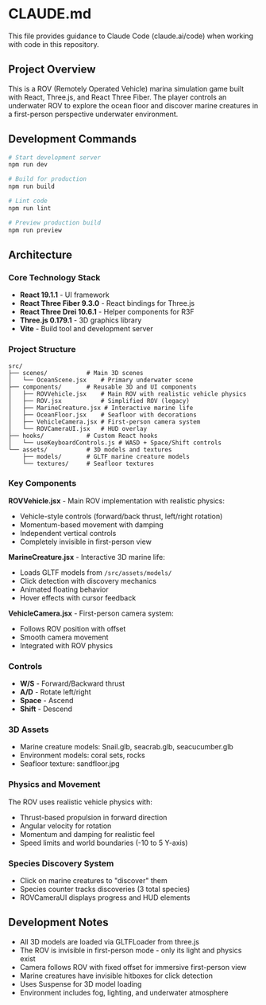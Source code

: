 # CLAUDE.md

This file provides guidance to Claude Code (claude.ai/code) when working with code in this repository.

## Project Overview

This is a ROV (Remotely Operated Vehicle) marina simulation game built with React, Three.js, and React Three Fiber. The player controls an underwater ROV to explore the ocean floor and discover marine creatures in a first-person perspective underwater environment.

## Development Commands

```bash
# Start development server
npm run dev

# Build for production
npm run build

# Lint code
npm run lint

# Preview production build
npm run preview
```

## Architecture

### Core Technology Stack
- **React 19.1.1** - UI framework
- **React Three Fiber 9.3.0** - React bindings for Three.js
- **React Three Drei 10.6.1** - Helper components for R3F
- **Three.js 0.179.1** - 3D graphics library
- **Vite** - Build tool and development server

### Project Structure

```
src/
├── scenes/           # Main 3D scenes
│   └── OceanScene.jsx    # Primary underwater scene
├── components/       # Reusable 3D and UI components
│   ├── ROVVehicle.jsx    # Main ROV with realistic vehicle physics
│   ├── ROV.jsx           # Simplified ROV (legacy)
│   ├── MarineCreature.jsx # Interactive marine life
│   ├── OceanFloor.jsx    # Seafloor with decorations
│   ├── VehicleCamera.jsx # First-person camera system
│   └── ROVCameraUI.jsx   # HUD overlay
├── hooks/            # Custom React hooks
│   └── useKeyboardControls.js # WASD + Space/Shift controls
└── assets/           # 3D models and textures
    ├── models/       # GLTF marine creature models
    └── textures/     # Seafloor textures
```

### Key Components

**ROVVehicle.jsx** - Main ROV implementation with realistic physics:
- Vehicle-style controls (forward/back thrust, left/right rotation)
- Momentum-based movement with damping
- Independent vertical controls
- Completely invisible in first-person view

**MarineCreature.jsx** - Interactive 3D marine life:
- Loads GLTF models from `/src/assets/models/`
- Click detection with discovery mechanics
- Animated floating behavior
- Hover effects with cursor feedback

**VehicleCamera.jsx** - First-person camera system:
- Follows ROV position with offset
- Smooth camera movement
- Integrated with ROV physics

### Controls
- **W/S** - Forward/Backward thrust
- **A/D** - Rotate left/right
- **Space** - Ascend
- **Shift** - Descend

### 3D Assets
- Marine creature models: Snail.glb, seacrab.glb, seacucumber.glb
- Environment models: coral sets, rocks
- Seafloor texture: sandfloor.jpg

### Physics and Movement
The ROV uses realistic vehicle physics with:
- Thrust-based propulsion in forward direction
- Angular velocity for rotation
- Momentum and damping for realistic feel
- Speed limits and world boundaries (-10 to 5 Y-axis)

### Species Discovery System
- Click on marine creatures to "discover" them
- Species counter tracks discoveries (3 total species)
- ROVCameraUI displays progress and HUD elements

## Development Notes

- All 3D models are loaded via GLTFLoader from three.js
- The ROV is invisible in first-person mode - only its light and physics exist
- Camera follows ROV with fixed offset for immersive first-person view
- Marine creatures have invisible hitboxes for click detection
- Uses Suspense for 3D model loading
- Environment includes fog, lighting, and underwater atmosphere